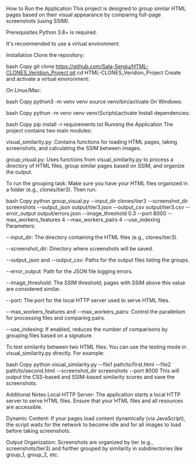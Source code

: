 How to Run the Application
This project is designed to group similar HTML pages based on their visual appearance by comparing full-page screenshots (using SSIM).

Prerequisites
Python 3.8+ is required.

It's recommended to use a virtual environment.

Installation
Clone the repository:

bash
Copy
git clone https://github.com/Sala-Sergiu/HTML-CLONES_Veridion_Project.git
cd HTML-CLONES_Veridion_Project
Create and activate a virtual environment:

On Linux/Mac:

bash
Copy
python3 -m venv venv
source venv/bin/activate
On Windows:

bash
Copy
python -m venv venv
venv\Scripts\activate
Install dependencies:

bash
Copy
pip install -r requirements.txt
Running the Application
The project contains two main modules:

visual_similarity.py: Contains functions for loading HTML pages, taking screenshots, and calculating the SSIM between images.

group_visual.py: Uses functions from visual_similarity.py to process a directory of HTML files, group similar pages based on SSIM, and organize the output.

To run the grouping task:
Make sure you have your HTML files organized in a folder (e.g., clones/tier3). Then run:

bash
Copy
python group_visual.py --input_dir clones/tier3 --screenshot_dir screenshots --output_json output/tier3.json --output_csv output/tier3.csv --error_output output/errors.json --image_threshold 0.3 --port 8000 --max_workers_features 4 --max_workers_pairs 4 --use_indexing
Parameters:

--input_dir: The directory containing the HTML files (e.g., clones/tier3).

--screenshot_dir: Directory where screenshots will be saved.

--output_json and --output_csv: Paths for the output files listing the groups.

--error_output: Path for the JSON file logging errors.

--image_threshold: The SSIM threshold; pages with SSIM above this value are considered similar.

--port: The port for the local HTTP server used to serve HTML files.

--max_workers_features and --max_workers_pairs: Control the parallelism for processing files and comparing pairs.

--use_indexing: If enabled, reduces the number of comparisons by grouping files based on a signature.

To test similarity between two HTML files:
You can use the testing mode in visual_similarity.py directly. For example:

bash
Copy
python visual_similarity.py --file1 path/to/first.html --file2 path/to/second.html --screenshot_dir screenshots --port 8000
This will output the CSS-based and SSIM-based similarity scores and save the screenshots.

Additional Notes
Local HTTP Server: The application starts a local HTTP server to serve HTML files. Ensure that your HTML files and all resources are accessible.

Dynamic Content: If your pages load content dynamically (via JavaScript), the script waits for the network to become idle and for all images to load before taking screenshots.

Output Organization: Screenshots are organized by tier (e.g., screenshots/tier3) and further grouped by similarity in subdirectories like group_1, group_2, etc.

